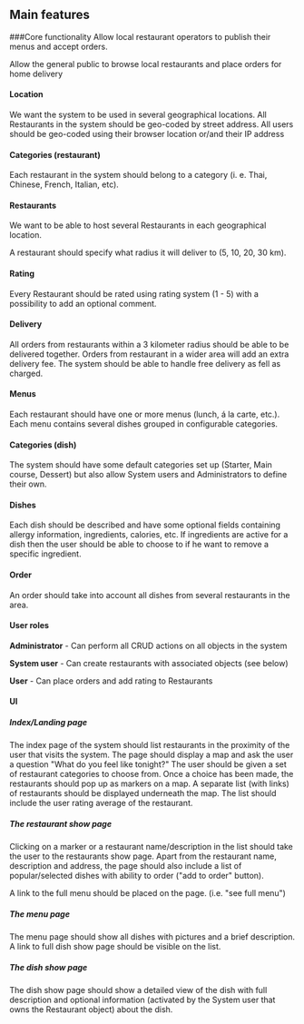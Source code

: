## Main features

###Core functionality
Allow local restaurant operators to publish their menus and accept orders.

Allow the general public to browse local restaurants and place orders for home delivery

#### Location
We want the system to be used in several geographical locations. All Restaurants in the system should be geo-coded by street address. All users should be geo-coded using their browser location or/and their IP address

#### Categories (restaurant) 
Each restaurant in the system should belong to a category (i. e. Thai, Chinese, French, Italian, etc). 

#### Restaurants
We want to be able to host several Restaurants in each geographical location.

A restaurant should specify what radius it will deliver to (5, 10, 20, 30 km).

#### Rating
Every Restaurant should be rated using rating system (1 - 5) with a possibility to add an optional comment.

#### Delivery
All orders from restaurants within a 3 kilometer radius should be able to be delivered together. Orders from restaurant in a wider area will add an extra delivery fee. The system should be able to handle free delivery as fell as charged.

#### Menus
Each restaurant should have one or more menus (lunch, á la carte, etc.). Each menu contains several dishes grouped in configurable categories.

#### Categories (dish) 
The system should have some default categories set up (Starter, Main course, Dessert) but also allow System users and Administrators to define their own. 

#### Dishes
Each dish should be described and have some optional fields containing allergy information, ingredients, calories, etc. If ingredients are active for a dish then the user should be able to choose to if he want to remove a specific ingredient. 

#### Order
An order should take into account all dishes from several restaurants in the area. 

#### User roles
**Administrator** - Can perform all CRUD actions on all objects in the system

**System user** - Can create restaurants with associated objects (see below)

**User** - Can place orders and add rating to Restaurants

#### UI

##### Index/Landing page
The index page of the system should list restaurants in the proximity of the user that visits the system. The page should display a map and ask the user a question "What do you feel like tonight?" The user should be given a set of restaurant categories to choose from. Once a choice has been made, the restaurants should pop up as markers on a map. A separate list (with links) of restaurants should be displayed underneath the map. The list should include the user rating average of the restaurant.

##### The restaurant show page
Clicking on a marker or a restaurant name/description in the list should take the user to the restaurants show page. Apart from the restaurant name, description and address, the page should also include a list of popular/selected dishes with ability to order ("add to order" button). 

A link to the full menu should be placed on the page. (i.e. "see full menu")

##### The menu page
The menu page should show all dishes with pictures and a brief description. A link to full dish show page should be visible on the list. 

##### The dish show page
The dish show page should show a detailed view of the dish with full description and optional information (activated by the System user that owns the Restaurant object) about the dish. 

